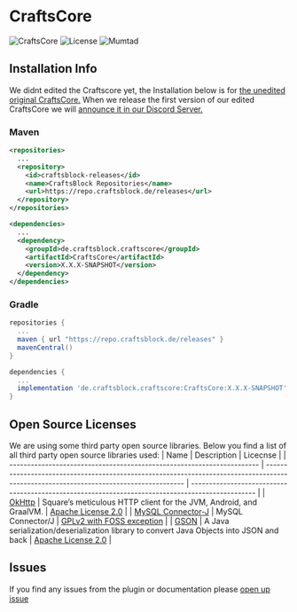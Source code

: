 # CraftsCore
![CraftsCore](https://img.shields.io/badge/Based%20on-CraftsCore%20v3.7.59-SNAPSHOT)
![License](https://img.shields.io/badge/License-AGPL%203.0-blue)
![Mumtad](https://img.shields.io/badge/Mumtad-Info%20below.-red)

## Installation Info
We didnt edited the Craftscore yet, the Installation below is for [the unedited original CraftsCore.](https://github.com/CrAfTsArMy/CraftsCore) When we release the first version of our edited CraftsCore we will [announce it in our Discord Server.](https://dsc.gg/cheeter)

### Maven
```xml
<repositories>
  ...
  <repository>
    <id>craftsblock-releases</id>
    <name>CraftsBlock Repositories</name>
    <url>https://repo.craftsblock.de/releases</url>
  </repository>
</repositories>
```
```xml
<dependencies>
  ...
  <dependency>
    <groupId>de.craftsblock.craftscore</groupId>
    <artifactId>CraftsCore</artifactId>
    <version>X.X.X-SNAPSHOT</version>
  </dependency>
</dependencies>
```

### Gradle
```gradle
repositories {
  ...
  maven { url "https://repo.craftsblock.de/releases" }
  mavenCentral()
}
```
```gradle
dependencies {
  ...
  implementation 'de.craftsblock.craftscore:CraftsCore:X.X.X-SNAPSHOT'
}
```

## Open Source Licenses
We are using some third party open source libraries. Below you find a list of all third party open source libraries used:
| Name                                                                   | Description                                                                                                                           | Licecnse                                                                                         |
| ---------------------------------------------------------------------- | ------------------------------------------------------------------------------------------------------------------------------------- | ------------------------------------------------------------------------------------------------ |
| [OkHttp](https://github.com/square/okhttp)                             | Square’s meticulous HTTP client for the JVM, Android, and GraalVM.                                                                    | [Apache License 2.0](https://github.com/square/okhttp/blob/master/LICENSE.txt)                   |
| [MySQL Connector-J](https://github.com/mysql/mysql-connector-j)        | MySQL Connector/J                                                                                                                     | [GPLv2 with FOSS exception](https://github.com/mysql/mysql-connector-j/blob/release/8.x/LICENSE) |
| [GSON](https://github.com/google/gson)                                 | A Java serialization/deserialization library to convert Java Objects into JSON and back                                               | [Apache License 2.0](https://github.com/google/gson/blob/main/LICENSE)                           |

## Issues
If you find any issues from the plugin or documentation please [open up issue](https://github.com/CrAfTsArMy/CraftsCore/issues)
